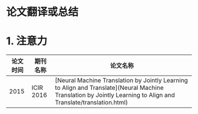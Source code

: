 # 论文翻译或总结

# 1. 注意力

|论文时间|期刊名称|论文名称|
|---|---|---|
|2015|ICIR 2016|[Neural Machine Translation by Jointly Learning to Align and Translate](Neural Machine Translation by Jointly Learning to Align and Translate/translation.html)|
